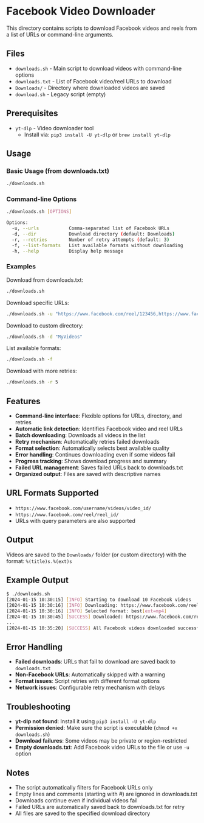 # Facebook Video Downloader

This directory contains scripts to download Facebook videos and reels from a list of URLs or command-line arguments.

## Files

- `downloads.sh` - Main script to download videos with command-line options
- `downloads.txt` - List of Facebook video/reel URLs to download
- `Downloads/` - Directory where downloaded videos are saved
- `download.sh` - Legacy script (empty)

## Prerequisites

- `yt-dlp` - Video downloader tool
  - Install via: `pip3 install -U yt-dlp` or `brew install yt-dlp`

## Usage

### Basic Usage (from downloads.txt)
```bash
./downloads.sh
```

### Command-line Options
```bash
./downloads.sh [OPTIONS]

Options:
  -u, --urls           Comma-separated list of Facebook URLs
  -d, --dir            Download directory (default: Downloads)
  -r, --retries        Number of retry attempts (default: 3)
  -f, --list-formats   List available formats without downloading
  -h, --help           Display help message
```

### Examples

Download from downloads.txt:
```bash
./downloads.sh
```

Download specific URLs:
```bash
./downloads.sh -u "https://www.facebook.com/reel/123456,https://www.facebook.com/videos/789012"
```

Download to custom directory:
```bash
./downloads.sh -d "MyVideos"
```

List available formats:
```bash
./downloads.sh -f
```

Download with more retries:
```bash
./downloads.sh -r 5
```

## Features

- **Command-line interface**: Flexible options for URLs, directory, and retries
- **Automatic link detection**: Identifies Facebook video and reel URLs
- **Batch downloading**: Downloads all videos in the list
- **Retry mechanism**: Automatically retries failed downloads
- **Format selection**: Automatically selects best available quality
- **Error handling**: Continues downloading even if some videos fail
- **Progress tracking**: Shows download progress and summary
- **Failed URL management**: Saves failed URLs back to downloads.txt
- **Organized output**: Files are saved with descriptive names

## URL Formats Supported

- `https://www.facebook.com/username/videos/video_id/`
- `https://www.facebook.com/reel/reel_id/`
- URLs with query parameters are also supported

## Output

Videos are saved to the `Downloads/` folder (or custom directory) with the format:
`%(title)s.%(ext)s`

## Example Output

```bash
$ ./downloads.sh
[2024-01-15 10:30:15] [INFO] Starting to download 10 Facebook videos
[2024-01-15 10:30:16] [INFO] Downloading: https://www.facebook.com/reel/123456
[2024-01-15 10:30:16] [INFO] Selected format: best[ext=mp4]
[2024-01-15 10:30:45] [SUCCESS] Downloaded: https://www.facebook.com/reel/123456
...
[2024-01-15 10:35:20] [SUCCESS] All Facebook videos downloaded successfully!
```

## Error Handling

- **Failed downloads**: URLs that fail to download are saved back to `downloads.txt`
- **Non-Facebook URLs**: Automatically skipped with a warning
- **Format issues**: Script retries with different format options
- **Network issues**: Configurable retry mechanism with delays

## Troubleshooting

- **yt-dlp not found**: Install it using `pip3 install -U yt-dlp`
- **Permission denied**: Make sure the script is executable (`chmod +x downloads.sh`)
- **Download failures**: Some videos may be private or region-restricted
- **Empty downloads.txt**: Add Facebook video URLs to the file or use `-u` option

## Notes

- The script automatically filters for Facebook URLs only
- Empty lines and comments (starting with #) are ignored in downloads.txt
- Downloads continue even if individual videos fail
- Failed URLs are automatically saved back to downloads.txt for retry
- All files are saved to the specified download directory
